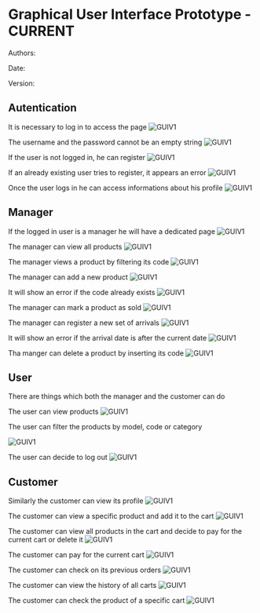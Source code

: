 # Graphical User Interface Prototype - CURRENT

Authors:

Date:

Version:
## Autentication
It is necessary to log in to access the page
![GUIV1](GUIV1/1.png )

The username and the password cannot be an empty string
![GUIV1](GUIV1/2.png )

If the user is not logged in,  he can register
![GUIV1](GUIV1/3.png)

If an already existing user tries to register, it appears an error
![GUIV1](GUIV1/5.png )

Once the user logs in he can access informations about his profile
![GUIV1](GUIV1/6.png )
## Manager
If the logged in user is a manager he will have a dedicated page
![GUIV1](GUIV1/7.png )

The manager can view all products
![GUIV1](GUIV1/8.png )

The manager views a product by filtering its code
![GUIV1](GUIV1/25.png )

The manager can add a new product
![GUIV1](GUIV1/12.png )

It will show an error if the code already exists
![GUIV1](GUIV1/13.png )

The manager can mark a product as sold
![GUIV1](GUIV1/14.png )

The manager can register a new set of arrivals
![GUIV1](GUIV1/15.png )

It will show an error if the arrival date is after the current date
![GUIV1](GUIV1/16.png )

Tha manger can delete a product by inserting its code
![GUIV1](GUIV1/17.png )

## User
There are things which both the manager and the customer can do

The user can view products
![GUIV1](GUIV1/19.png )

The user can filter the products by model, code or category

![GUIV1](GUIV1/20.png )

The user can decide to log out
![GUIV1](GUIV1/24.png )

## Customer
Similarly the customer can view its profile 
![GUIV1](GUIV1/18.png )

The customer can view a specific product and add it to the cart
![GUIV1](GUIV1/9.png )

The customer can view all products in the cart and decide to pay for the current cart or delete it
![GUIV1](GUIV1/11.png )

The customer can pay for the current cart
![GUIV1](GUIV1/10.png )


The customer can check on its previous orders
![GUIV1](GUIV1/21.png )

The customer can view the history of all carts
![GUIV1](GUIV1/22.png )

The customer can check the product of a specific cart
![GUIV1](GUIV1/23.png )



